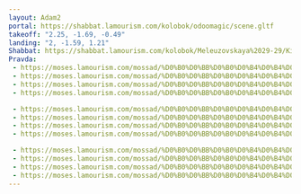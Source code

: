 ```yaml
---
layout: Adam2
portal: https://shabbat.lamourism.com/kolobok/odoomagic/scene.gltf
takeoff: "2.25, -1.69, -0.49"
landing: "2, -1.59, 1.21"
Shabbat: https://shabbat.lamourism.com/kolobok/Meleuzovskaya%2029-29/Kiev/Mitzvah.mp4?debug=🇱🇧
Pravda:
 - https://moses.lamourism.com/mossad/%D0%B0%D0%BB%D0%B0%D0%B4%D0%B4%D0%B8%D0%BD.jpg_large
 - https://moses.lamourism.com/mossad/%D0%B0%D0%BB%D0%B0%D0%B4%D0%B4%D0%B8%D0%BD.jpg_large
 - https://moses.lamourism.com/mossad/%D0%B0%D0%BB%D0%B0%D0%B4%D0%B4%D0%B8%D0%BD.jpg_large
 - https://moses.lamourism.com/mossad/%D0%B0%D0%BB%D0%B0%D0%B4%D0%B4%D0%B8%D0%BD.jpg_large

 - https://moses.lamourism.com/mossad/%D0%B0%D0%BB%D0%B0%D0%B4%D0%B4%D0%B8%D0%BD.jpg_large
 - https://moses.lamourism.com/mossad/%D0%B0%D0%BB%D0%B0%D0%B4%D0%B4%D0%B8%D0%BD.jpg_large
 - https://moses.lamourism.com/mossad/%D0%B0%D0%BB%D0%B0%D0%B4%D0%B4%D0%B8%D0%BD.jpg_large
 - https://moses.lamourism.com/mossad/%D0%B0%D0%BB%D0%B0%D0%B4%D0%B4%D0%B8%D0%BD.jpg_large

 - https://moses.lamourism.com/mossad/%D0%B0%D0%BB%D0%B0%D0%B4%D0%B4%D0%B8%D0%BD.jpg_large
 - https://moses.lamourism.com/mossad/%D0%B0%D0%BB%D0%B0%D0%B4%D0%B4%D0%B8%D0%BD.jpg_large
 - https://moses.lamourism.com/mossad/%D0%B0%D0%BB%D0%B0%D0%B4%D0%B4%D0%B8%D0%BD.jpg_large
 - https://moses.lamourism.com/mossad/%D0%B0%D0%BB%D0%B0%D0%B4%D0%B4%D0%B8%D0%BD.jpg_large
---
```

